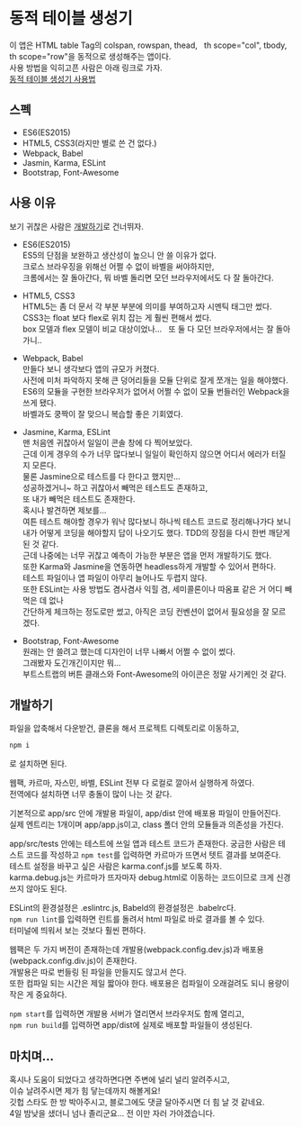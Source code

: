 # 동적 테이블 생성기
이 앱은 HTML table Tag의 colspan, rowspan, thead,  
th scope="col", tbody, th scope="row"을 동적으로 생성해주는 앱이다.  
사용 방법을 익히고픈 사람은 아래 링크로 가자.  
[동적 테이블 생성기 사용법](https://perfectacle.github.io/2017/01/31/dynamic-table-generator/#사용-방법)  

## 스펙  
* ES6(ES2015)  
* HTML5, CSS3(라지만 별로 쓴 건 없다.)  
* Webpack, Babel
* Jasmin, Karma, ESLint
* Bootstrap, Font-Awesome

## 사용 이유
보기 귀찮은 사람은 [개발하기](https://github.com/perfectacle/tbl-maker/blob/master/README.md#개발하기)로 건너뛰자.  

* ES6(ES2015)  
ES5의 단점을 보완하고 생산성이 높으니 안 쓸 이유가 없다.  
크로스 브라우징을 위해선 어쩔 수 없이 바벨을 써야하지만,  
크롬에서는 잘 돌아간다, 뭐 바벨 돌리면 모던 브라우저에서도 다 잘 돌아간다.

* HTML5, CSS3  
HTML5는 좀 더 문서 각 부분 부분에 의미를 부여하고자 시멘틱 태그만 썼다.  
CSS3는 float 보다 flex로 위치 잡는 게 훨씬 편해서 썼다.  
box 모델과 flex 모델이 비교 대상이었나...  
또 둘 다 모던 브라우저에서는 잘 돌아가니..

* Webpack, Babel  
만들다 보니 생각보다 앱의 규모가 커졌다.  
사전에 미처 파악하지 못해 큰 덩어리들을 모듈 단위로 잘게 쪼개는 일을 해야했다.  
ES6의 모듈을 구현한 브라우저가 없어서 어쩔 수 없이 모듈 번들러인 Webpack을 쓰게 됐다.  
바벨과도 쿵짝이 잘 맞으니 복습할 좋은 기회였다.

* Jasmine, Karma, ESLint  
맨 처음엔 귀찮아서 일일이 콘솔 창에 다 찍어보았다.  
근데 이게 경우의 수가 너무 많다보니 일일이 확인하지 않으면 어디서 에러가 터질지 모른다.  
물론 Jasmine으로 테스트를 다 한다고 했지만...  
성공하겠거니~ 하고 귀찮아서 빼먹은 테스트도 존재하고,  
또 내가 빼먹은 테스트도 존재한다.  
혹시나 발견하면 제보를...  
여튼 테스트 해야할 경우가 워낙 많다보니 하나씩 테스트 코드로 정리해나가다 보니  
내가 어떻게 코딩을 해야할지 답이 나오기도 했다.
TDD의 장점을 다시 한번 깨닫게 된 것 같다.  
근데 나중에는 너무 귀찮고 예측이 가능한 부분은 앱을 먼저 개발하기도 했다.  
또한 Karma와 Jasmine을 연동하면 headless하게 개발할 수 있어서 편하다.  
테스트 파일이나 앱 파일이 아무리 늘어나도 두렵지 않다.  
또한 ESLint는 사용 방법도 겸사겸사 익힐 겸, 세미콜론이나 따옴표 같은 거 어디 빼먹은 데 없나  
간단하게 체크하는 정도로만 썼고, 아직은 코딩 컨벤션이 없어서 필요성을 잘 모르겠다.

* Bootstrap, Font-Awesome  
원래는 안 쓸려고 했는데 디자인이 너무 나빠서 어쩔 수 없이 썼다.  
그래봤자 도긴개긴이지만 뭐...  
부트스트랩의 버튼 클래스와 Font-Awesome의 아이콘은 정말 사기케인 것 같다.

## 개발하기
파일을 압축해서 다운받건, 클론을 해서 프로젝트 디렉토리로 이동하고,  
```bash
npm i
```
로 설치하면 된다.  

웹팩, 카르마, 자스민, 바벨, ESLint 전부 다 로컬로 깔아서 실행하게 하였다.  
전역에다 설치하면 너무 충돌이 많이 나는 것 같다.

기본적으로 app/src 안에 개발용 파일이, app/dist 안에 배포용 파일이 만들어진다.  
실제 엔트리는 1개이며 app/app.js이고, class 폴더 안의 모듈들과 의존성을 가진다.

app/src/tests 안에는 테스트에 쓰일 앱과 테스트 코드가 존재한다.
궁금한 사람은 테스트 코드를 작성하고 `npm test`를 입력하면 카르마가 뜨면서 텟트 결과를 보여준다.  
테스트 설정을 바꾸고 싶은 사람은 karma.conf.js를 보도록 하자.  
karma.debug.js는 카르마가 뜨자마자 debug.html로 이동하는 코드이므로 크게 신경쓰지 않아도 된다.  

ESLint의 환경설정은 .eslintrc.js, Babeld의 환경설정은 .babelrc다.  
`npm run lint`를 입력하면 린트를 돌려서 html 파일로 바로 결과를 볼 수 있다.  
터미널에 띄워서 보는 것보다 훨씬 편하다.

웹팩은 두 가지 버전이 존재하는데 개발용(webpack.config.dev.js)과 배포용(webpack.config.div.js)이 존재한다.  
개발용은 따로 번들링 된 파일을 만들지도 않고서 쓴다.  
또한 컴파일 되는 시간은 제일 짧아야 한다.
배포용은 컴파일이 오래걸려도 되니 용량이 작은 게 중요하다.

`npm start`를 입력하면 개발용 서버가 열리면서 브라우저도 함께 열리고,  
`npm run build`를 입력하면 app/dist에 실제로 배포할 파일들이 생성된다.  

## 마치며...
혹시나 도움이 되었다고 생각하면다면 주변에 널리 널리 알려주시고,  
이슈 날려주시면 제가 힘 닿는데까지 해볼게요!  
깃헙 스타도 한 방 박아주시고, 블로그에도 댓글 달아주시면 더 힘 날 것 같네요.  
4일 밤낮을 샜더니 넘나 졸리군요... 전 이만 자러 가야겠습니다.
